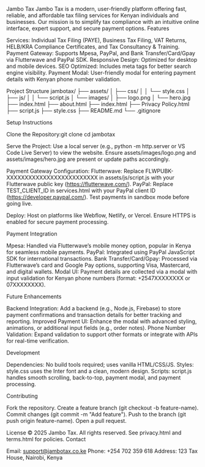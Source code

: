 Jambo Tax
Jambo Tax is a modern, user-friendly platform offering fast, reliable, and affordable tax filing services for Kenyan individuals and businesses. Our mission is to simplify tax compliance with an intuitive online interface, expert support, and secure payment options.
Features

Services: Individual Tax Filing (PAYE), Business Tax Filing, VAT Returns, HELB/KRA Compliance Certificates, and Tax Consultancy & Training.
Payment Gateway: Supports Mpesa, PayPal, and Bank Transfer/Card/Gpay via Flutterwave and PayPal SDK.
Responsive Design: Optimized for desktop and mobile devices.
SEO Optimized: Includes meta tags for better search engine visibility.
Payment Modal: User-friendly modal for entering payment details with Kenyan phone number validation.

Project Structure
jambotax/
├── assets/
│   ├── css/
│   │   └── style.css
│   ├── js/
│   │   └── script.js
│   └── images/
│       ├── logo.png
│       └── hero.jpg
├── index.html
├── about.html
├── index.html
├── Privacy Policy.html
├── script.js
├── style.css
├── README.md
└── .gitignore

Setup Instructions

Clone the Repository:git clone <repository-url>
cd jambotax


Serve the Project:
Use a local server (e.g., python -m http.server or VS Code Live Server) to view the website.
Ensure assets/images/logo.png and assets/images/hero.jpg are present or update paths accordingly.


Payment Gateway Configuration:
Flutterwave: Replace FLWPUBK-XXXXXXXXXXXXXXXXXXXXXXXXX in assets/js/script.js with your Flutterwave public key (https://flutterwave.com/).
PayPal: Replace TEST_CLIENT_ID in services.html with your PayPal client ID (https://developer.paypal.com/).
Test payments in sandbox mode before going live.


Deploy:
Host on platforms like Webflow, Netlify, or Vercel.
Ensure HTTPS is enabled for secure payment processing.



Payment Integration

Mpesa: Handled via Flutterwave’s mobile money option, popular in Kenya for seamless mobile payments.
PayPal: Integrated using PayPal JavaScript SDK for international transactions.
Bank Transfer/Card/Gpay: Processed via Flutterwave’s card and Google Pay options, supporting Visa, Mastercard, and digital wallets.
Modal UI: Payment details are collected via a modal with input validation for Kenyan phone numbers (format: +2547XXXXXXXX or 07XXXXXXXX).

Future Enhancements

Backend Integration: Add a backend (e.g., Node.js, Firebase) to store payment confirmations and transaction details for better tracking and reporting.
Improved Payment UI: Enhance the modal with advanced styling, animations, or additional input fields (e.g., order notes).
Phone Number Validation: Expand validation to support other formats or integrate with APIs for real-time verification.

Development

Dependencies: No build tools required; uses vanilla HTML/CSS/JS.
Styles: style.css uses the Inter font and a clean, modern design.
Scripts: script.js handles smooth scrolling, back-to-top, payment modal, and payment processing.

Contributing

Fork the repository.
Create a feature branch (git checkout -b feature-name).
Commit changes (git commit -m "Add feature").
Push to the branch (git push origin feature-name).
Open a pull request.

License
© 2025 Jambo Tax. All rights reserved. See privacy.html and terms.html for policies.
Contact

Email: support@jambotax.co.ke
Phone: +254 702 359 618
Address: 123 Tax House, Nairobi, Kenya

